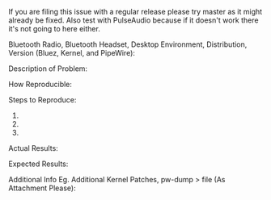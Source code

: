 If you are filing this issue with a regular release please try master as it might already be fixed. Also test with PulseAudio because if it doesn't work there it's not going to here either.

Bluetooth Radio, Bluetooth Headset, Desktop Environment, Distribution, Version (Bluez, Kernel, and PipeWire):


Description of Problem:


How Reproducible:


Steps to Reproduce:


 1.
 2.
 3.


Actual Results:


Expected Results:


Additional Info Eg. Additional Kernel Patches, pw-dump > file (As Attachment Please):
